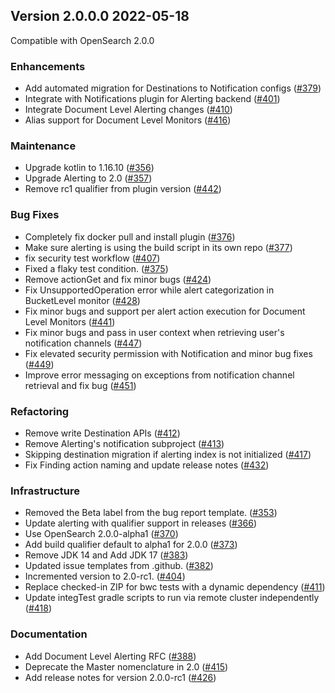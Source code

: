 ## Version 2.0.0.0 2022-05-18

Compatible with OpenSearch 2.0.0

### Enhancements
* Add automated migration for Destinations to Notification configs ([#379](https://github.com/opensearch-project/alerting/pull/379]))
* Integrate with Notifications plugin for Alerting backend ([#401](https://github.com/opensearch-project/alerting/pull/401]))
* Integrate Document Level Alerting changes ([#410](https://github.com/opensearch-project/alerting/pull/410]))
* Alias support for Document Level Monitors ([#416](https://github.com/opensearch-project/alerting/pull/416]))

### Maintenance
* Upgrade kotlin to 1.16.10 ([#356](https://github.com/opensearch-project/alerting/pull/356]))
* Upgrade Alerting to 2.0 ([#357](https://github.com/opensearch-project/alerting/pull/357]))
* Remove rc1 qualifier from plugin version ([#442](https://github.com/opensearch-project/alerting/pull/442])) 

### Bug Fixes
* Completely fix docker pull and install plugin ([#376](https://github.com/opensearch-project/alerting/pull/376))
* Make sure alerting is using the build script in its own repo ([#377](https://github.com/opensearch-project/alerting/pull/377))
* fix security test workflow ([#407](https://github.com/opensearch-project/alerting/pull/407))
* Fixed a flaky test condition. ([#375](https://github.com/opensearch-project/alerting/pull/375]))
* Remove actionGet and fix minor bugs ([#424](https://github.com/opensearch-project/alerting/pull/424]))
* Fix UnsupportedOperation error while alert categorization in BucketLevel monitor ([#428](https://github.com/opensearch-project/alerting/pull/428]))
* Fix minor bugs and support per alert action execution for Document Level Monitors ([#441](https://github.com/opensearch-project/alerting/pull/441]))
* Fix minor bugs and pass in user context when retrieving user's notification channels ([#447](https://github.com/opensearch-project/alerting/pull/447]))
* Fix elevated security permission with Notification and minor bug fixes ([#449](https://github.com/opensearch-project/alerting/pull/449]))
* Improve error messaging on exceptions from notification channel retrieval and fix bug ([#451](https://github.com/opensearch-project/alerting/pull/451]))

### Refactoring
* Remove write Destination APIs ([#412](https://github.com/opensearch-project/alerting/pull/412]))
* Remove Alerting's notification subproject ([#413](https://github.com/opensearch-project/alerting/pull/413]))
* Skipping destination migration if alerting index is not initialized ([#417](https://github.com/opensearch-project/alerting/pull/417]))
* Fix Finding action naming and update release notes ([#432](https://github.com/opensearch-project/alerting/pull/432]))

### Infrastructure
* Removed the Beta label from the bug report template. ([#353](https://github.com/opensearch-project/alerting/pull/353))
* Update alerting with qualifier support in releases ([#366](https://github.com/opensearch-project/alerting/pull/366))
* Use OpenSearch 2.0.0-alpha1 ([#370](https://github.com/opensearch-project/alerting/pull/370))
* Add build qualifier default to alpha1 for 2.0.0 ([#373](https://github.com/opensearch-project/alerting/pull/373))
* Remove JDK 14 and Add JDK 17 ([#383](https://github.com/opensearch-project/alerting/pull/383))
* Updated issue templates from .github. ([#382](https://github.com/opensearch-project/alerting/pull/382))
* Incremented version to 2.0-rc1. ([#404](https://github.com/opensearch-project/alerting/pull/404))
* Replace checked-in ZIP for bwc tests with a dynamic dependency ([#411](https://github.com/opensearch-project/alerting/pull/411))
* Update integTest gradle scripts to run via remote cluster independently ([#418](https://github.com/opensearch-project/alerting/pull/418))

### Documentation
* Add Document Level Alerting RFC ([#388](https://github.com/opensearch-project/alerting/pull/388]))
* Deprecate the Master nomenclature in 2.0 ([#415](https://github.com/opensearch-project/alerting/pull/415]))
* Add release notes for version 2.0.0-rc1 ([#426](https://github.com/opensearch-project/alerting/pull/426))